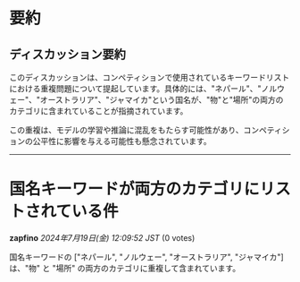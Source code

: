 # 要約 
## ディスカッション要約

このディスカッションは、コンペティションで使用されているキーワードリストにおける重複問題について提起しています。具体的には、"ネパール"、"ノルウェー"、"オーストラリア"、"ジャマイカ"という国名が、"物"と"場所"の両方のカテゴリに含まれていることが指摘されています。 

この重複は、モデルの学習や推論に混乱をもたらす可能性があり、コンペティションの公平性に影響を与える可能性も懸念されています。 


---
# 国名キーワードが両方のカテゴリにリストされている件

**zapfino** *2024年7月19日(金) 12:09:52 JST* (0 votes)

国名キーワードの ["ネパール", "ノルウェー", "オーストラリア", "ジャマイカ"] は、"物" と "場所" の両方のカテゴリに重複して含まれています。 

